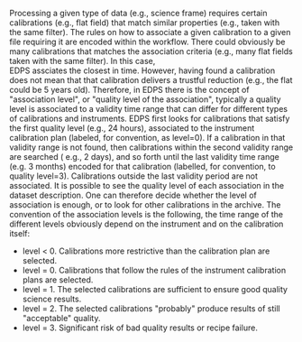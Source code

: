 Processing a given type of data (e.g., science frame) requires certain calibrations (e.g., flat field) that match
similar properties (e.g., taken with the same filter). The rules on how to associate a given calibration to a given file
requiring it are encoded
within the workflow. There could obviously be many calibrations that matches the association criteria (e.g., many flat
fields taken with the same filter). In this case,  
EDPS assciates the closest in time. However, having found a calibration does not mean that that calibration delivers a
trustful reduction (e.g., the flat could be 5 years old).
Therefore, in EDPS there is the concept of "association level", or "quality level of the association", typically a
quality level is associated to a validity time range that
can differ for different types of calibrations and instruments. EDPS first looks for calibrations that satisfy the first
quality level (e.g., 24 hours), associated to the instrument calibration plan (labeled, for convention, as level=0).
If a calibration in that validity range is not found, then calibrations within the second validity range are searched (
e.g., 2 days), and so forth until the last validity time range (e.g. 3 months)
encoded for that calibration (labelled, for convention, to quality level=3). Calibrations outside the last validity
period are not associated.
It is possible to see the quality level of each association in the dataset description. One can therefore decide whether
the level of association is enough, or to look for other calibrations in the archive.
The convention of the association levels is the following, the time range of the different levels obviously depend on
the instrument and on the calibration itself:

- level < 0. Calibrations more restrictive than the calibration plan are selected.
- level = 0. Calibrations that follow the rules of the instrument calibration plans are selected.
- level = 1. The selected calibrations are sufficient to ensure good quality science results.
- level = 2. The selected calibrations "probably" produce results of still "acceptable" quality.
- level = 3. Significant risk of bad quality results or recipe failure.